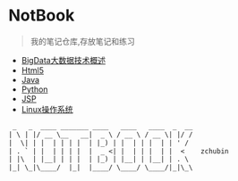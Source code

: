 # NotBook
> 我的笔记仓库,存放笔记和练习

* [BigData大数据技术概述](./BigData/00-目录.md)
* [Html5](./Html-CSS)
* [Java](./Java)
* [Python](./Python)
* [JSP](./JSP/JSP-Notepad.md)
* [Linux操作系统](./Linux/Linux_menu.md)

```txt
 _   _  ____ _______ ____   ____   ____  _  __
| \ | |/ __ \__   __|  _ \ / __ \ / __ \| |/ /
|  \| | |  | | | |  | |_) | |  | | |  | | ' /
| . ` | |  | | | |  |  _ <| |  | | |  | |  <    zchubin
| |\  | |__| | | |  | |_) | |__| | |__| | . \
|_| \_|\____/  |_|  |____/ \____/ \____/|_|\_\
```
